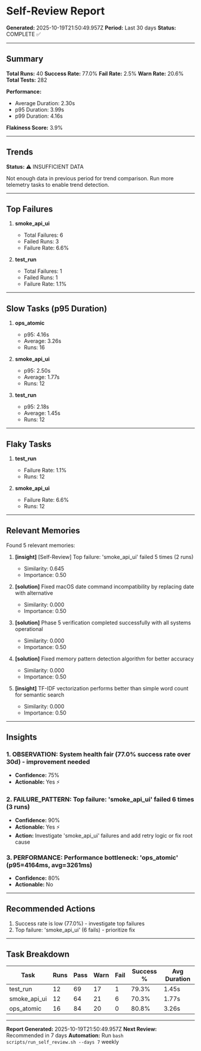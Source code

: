 # Self-Review Report

**Generated:** 2025-10-19T21:50:49.957Z
**Period:** Last 30 days
**Status:** COMPLETE ✅

---

## Summary

**Total Runs:** 40
**Success Rate:** 77.0%
**Fail Rate:** 2.5%
**Warn Rate:** 20.6%
**Total Tests:** 282

**Performance:**
- Average Duration: 2.30s
- p95 Duration: 3.99s
- p99 Duration: 4.16s

**Flakiness Score:** 3.9%

---

## Trends


**Status:** ⚠️  INSUFFICIENT DATA

Not enough data in previous period for trend comparison.
Run more telemetry tasks to enable trend detection.


---

## Top Failures

1. **smoke_api_ui**
   - Total Failures: 6
   - Failed Runs: 3
   - Failure Rate: 6.6%

2. **test_run**
   - Total Failures: 1
   - Failed Runs: 1
   - Failure Rate: 1.1%

---

## Slow Tasks (p95 Duration)

1. **ops_atomic**
   - p95: 4.16s
   - Average: 3.26s
   - Runs: 16

2. **smoke_api_ui**
   - p95: 2.50s
   - Average: 1.77s
   - Runs: 12

3. **test_run**
   - p95: 2.18s
   - Average: 1.45s
   - Runs: 12


---

## Flaky Tasks

1. **test_run**
   - Failure Rate: 1.1%
   - Runs: 12

2. **smoke_api_ui**
   - Failure Rate: 6.6%
   - Runs: 12


---

## Relevant Memories

Found 5 relevant memories:

1. **[insight]** [Self-Review] Top failure: 'smoke_api_ui' failed 5 times (2 runs)
   - Similarity: 0.645
   - Importance: 0.50

2. **[solution]** Fixed macOS date command incompatibility by replacing date with alternative
   - Similarity: 0.000
   - Importance: 0.50

3. **[solution]** Phase 5 verification completed successfully with all systems operational
   - Similarity: 0.000
   - Importance: 0.50

4. **[solution]** Fixed memory pattern detection algorithm for better accuracy
   - Similarity: 0.000
   - Importance: 0.50

5. **[insight]** TF-IDF vectorization performs better than simple word count for semantic search
   - Similarity: 0.000
   - Importance: 0.50

---

## Insights

### 1. OBSERVATION: System health fair (77.0% success rate over 30d) - improvement needed

- **Confidence:** 75%
- **Actionable:** Yes ⚡


### 2. FAILURE_PATTERN: Top failure: 'smoke_api_ui' failed 6 times (3 runs)

- **Confidence:** 90%
- **Actionable:** Yes ⚡
- **Action:** Investigate 'smoke_api_ui' failures and add retry logic or fix root cause

### 3. PERFORMANCE: Performance bottleneck: 'ops_atomic' (p95=4164ms, avg=3261ms)

- **Confidence:** 80%
- **Actionable:** No


---

## Recommended Actions

1. Success rate is low (77.0%) - investigate top failures
2. Top failure: 'smoke_api_ui' (6 fails) - prioritize fix

---

## Task Breakdown


| Task | Runs | Pass | Warn | Fail | Success % | Avg Duration |
|------|------|------|------|------|-----------|--------------|
| test_run | 12 | 69 | 17 | 1 | 79.3% | 1.45s |
| smoke_api_ui | 12 | 64 | 21 | 6 | 70.3% | 1.77s |
| ops_atomic | 16 | 84 | 20 | 0 | 80.8% | 3.26s |


---

**Report Generated:** 2025-10-19T21:50:49.957Z
**Next Review:** Recommended in 7 days
**Automation:** Run `bash scripts/run_self_review.sh --days 7` weekly
